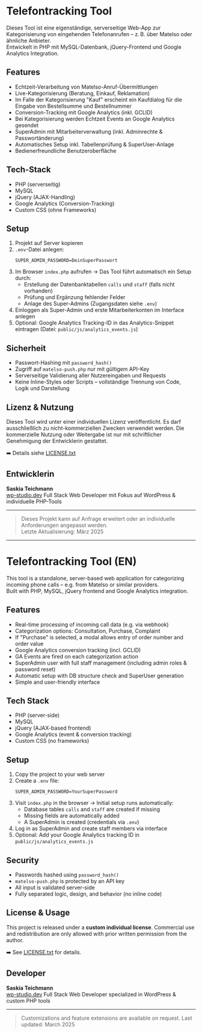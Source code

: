 # Telefontracking Tool

Dieses Tool ist eine eigenständige, serverseitige Web-App zur Kategorisierung von eingehenden Telefonanrufen – z. B. über Matelso oder ähnliche Anbieter.\
Entwickelt in PHP mit MySQL-Datenbank, jQuery-Frontend und Google Analytics Integration.

## Features

- Echtzeit-Verarbeitung von Matelso-Anruf-Übermittlungen
- Live-Kategorisierung (Beratung, Einkauf, Reklamation)
- Im Falle der Kategorisierung "Kauf" erscheint ein Kaufdialog für die Eingabe von Bestellsumme und Bestellnummer
- Conversion-Tracking mit Google Analytics (inkl. GCLID)
- Bei Kategorisierung werden Echtzeit Events an Google Analytics gesendet
- SuperAdmin mit Mitarbeiterverwaltung (inkl. Adminrechte & Passwortänderung)
- Automatisches Setup inkl. Tabellenprüfung & SuperUser-Anlage
- Bedienerfreundliche Benutzeroberfläche

## Tech-Stack

- PHP (serverseitig)
- MySQL
- jQuery (AJAX-Handling)
- Google Analytics (Conversion-Tracking)
- Custom CSS (ohne Frameworks)

## Setup

1. Projekt auf Server kopieren
2. `.env`-Datei anlegen:
   ```env
   SUPER_ADMIN_PASSWORD=DeinSuperPasswort
   ```
3. Im Browser `index.php` aufrufen → Das Tool führt automatisch ein Setup durch:
   - Erstellung der Datenbanktabellen `calls` und `staff` (falls nicht vorhanden)
   - Prüfung und Ergänzung fehlender Felder
   - Anlage des Super-Admins (Zugangsdaten siehe `.env`)
4. Einloggen als Super-Admin und erste Mitarbeiterkonten im Interface anlegen
5. Optional: Google Analytics Tracking-ID in das Analytics-Snippet eintragen (Datei: `public/js/analytics_events.js`)

## Sicherheit

- Passwort-Hashing mit `password_hash()`
- Zugriff auf `matelso-push.php` nur mit gültigem API-Key
- Serverseitige Validierung aller Nutzereingaben und Requests
- Keine Inline-Styles oder Scripts – vollständige Trennung von Code, Logik und Darstellung

## Lizenz & Nutzung

Dieses Tool wird unter einer individuellen Lizenz veröffentlicht. Es darf ausschließlich zu nicht-kommerziellen Zwecken verwendet werden. Die kommerzielle Nutzung oder Weitergabe ist nur mit schriftlicher Genehmigung der Entwicklerin gestattet.

➡️ Details siehe [LICENSE.txt](https://github.com/s-a-s-k-i-a/telefontracking-tool/blob/main/LICENSE)

## Entwicklerin

**Saskia Teichmann**  
[wp-studio.dev](https://wp-studio.dev)
Full Stack Web Developer mit Fokus auf WordPress & individuelle PHP-Tools

---

> Dieses Projekt kann auf Anfrage erweitert oder an individuelle Anforderungen angepasst werden.  
> Letzte Aktualisierung: März 2025

---

# Telefontracking Tool (EN)

This tool is a standalone, server-based web application for categorizing incoming phone calls – e.g. from Matelso or similar providers.\
Built with PHP, MySQL, jQuery frontend and Google Analytics integration.

## Features

- Real-time processing of incoming call data (e.g. via webhook)
- Categorization options: Consultation, Purchase, Complaint
- If "Purchase" is selected, a modal allows entry of order number and order value
- Google Analytics conversion tracking (incl. GCLID)
- GA Events are fired on each categorization action
- SuperAdmin user with full staff management (including admin roles & password reset)
- Automatic setup with DB structure check and SuperUser generation
- Simple and user-friendly interface

## Tech Stack

- PHP (server-side)
- MySQL
- jQuery (AJAX-based frontend)
- Google Analytics (event & conversion tracking)
- Custom CSS (no frameworks)

## Setup

1. Copy the project to your web server
2. Create a `.env` file:
   ```env
   SUPER_ADMIN_PASSWORD=YourSuperPassword
   ```
3. Visit `index.php` in the browser → Initial setup runs automatically:
   - Database tables `calls` and `staff` are created if missing
   - Missing fields are automatically added
   - A SuperAdmin is created (credentials via `.env`)
4. Log in as SuperAdmin and create staff members via interface
5. Optional: Add your Google Analytics tracking ID in `public/js/analytics_events.js`

## Security

- Passwords hashed using `password_hash()`
- `matelso-push.php` is protected by an API key
- All input is validated server-side
- Fully separated logic, design, and behavior (no inline code)

## License & Usage

This project is released under a **custom individual license**. Commercial use and redistribution are only allowed with prior written permission from the author.

➡️ See [LICENSE.txt](https://github.com/s-a-s-k-i-a/telefontracking-tool/blob/main/LICENSE) for details.

## Developer

**Saskia Teichmann**  
[wp-studio.dev](https://wp-studio.dev)
Full Stack Web Developer specialized in WordPress & custom PHP tools

---

> Customizations and feature extensions are available on request.
> Last updated: March 2025

